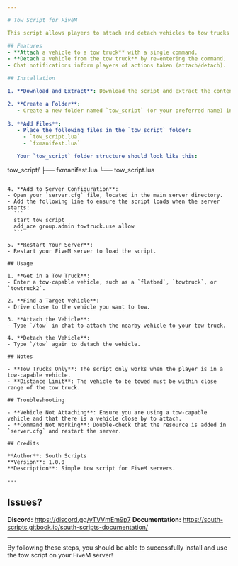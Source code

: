 ```yaml
---

# Tow Script for FiveM

This script allows players to attach and detach vehicles to tow trucks by typing `/tow` while in a tow-capable vehicle. It works with the default GTA V tow trucks such as `flatbed`, `towtruck`, and `towtruck2`.

## Features
- **Attach a vehicle to a tow truck** with a single command.
- **Detach a vehicle from the tow truck** by re-entering the command.
- Chat notifications inform players of actions taken (attach/detach).

## Installation

1. **Download and Extract**: Download the script and extract the contents.

2. **Create a Folder**:
   - Create a new folder named `tow_script` (or your preferred name) in your FiveM server’s `resources` directory.
   
3. **Add Files**:
   - Place the following files in the `tow_script` folder:
     - `tow_script.lua`
     - `fxmanifest.lua`

   Your `tow_script` folder structure should look like this:
   ```
   tow_script/
   ├── fxmanifest.lua
   └── tow_script.lua
   ```

4. **Add to Server Configuration**:
   - Open your `server.cfg` file, located in the main server directory.
   - Add the following line to ensure the script loads when the server starts:
     ```
     start tow_script
     add_ace group.admin towtruck.use allow
     ```

5. **Restart Your Server**:
   - Restart your FiveM server to load the script.

## Usage

1. **Get in a Tow Truck**:
   - Enter a tow-capable vehicle, such as a `flatbed`, `towtruck`, or `towtruck2`.

2. **Find a Target Vehicle**:
   - Drive close to the vehicle you want to tow.

3. **Attach the Vehicle**:
   - Type `/tow` in chat to attach the nearby vehicle to your tow truck.

4. **Detach the Vehicle**:
   - Type `/tow` again to detach the vehicle.

## Notes

- **Tow Trucks Only**: The script only works when the player is in a tow-capable vehicle.
- **Distance Limit**: The vehicle to be towed must be within close range of the tow truck.

## Troubleshooting

- **Vehicle Not Attaching**: Ensure you are using a tow-capable vehicle and that there is a vehicle close by to attach.
- **Command Not Working**: Double-check that the resource is added in `server.cfg` and restart the server.

## Credits

**Author**: South Scripts 
**Version**: 1.0.0  
**Description**: Simple tow script for FiveM servers.

---
```


## Issues?

**Discord:** https://discord.gg/yTVVmEm9p7
**Documentation:** https://south-scripts.gitbook.io/south-scripts-documentation/

---

By following these steps, you should be able to successfully install and use the tow script on your FiveM server!
